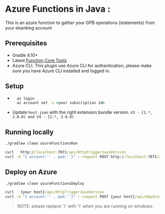 # Azure Functions in Java :
This is an azure function to gather your GPB operations (statements) from your ebanking account


## Prerequisites

- Gradle 4.10+
- Latest [Function Core Tools](https://aka.ms/azfunc-install)
- Azure CLI. This plugin use Azure CLI for authentication, please make sure you have Azure CLI installed and logged in.

## Setup

- ```cmd
    az login
    az account set -s <your subscription id>
    ```

- Update `host.json` with the right extension bundle version. `V3 - [1.*, 2.0.0) and V4 - [2.*, 3.0.0)`


## Running locally
```cmd
./gradlew clean azureFunctionsRun
```
```cmd
curl   http://localhost:7071/api/HttpTriggerJavaVersion
curl -d "{ account:'' , pwd:''}" --request POST http://localhost:7071/api/GbpStatements
```



## Deploy  on Azure

```cmd
./gradlew clean azureFunctionsDeploy
```
```cmd
curl   {your host}/api/HttpTriggerJavaVersion
curl -d "{ account:'' , pwd:''}" --request POST {your host}/api/GbpStatements
```

> NOTE: please replace '/' with '\\' when you are running on windows.


